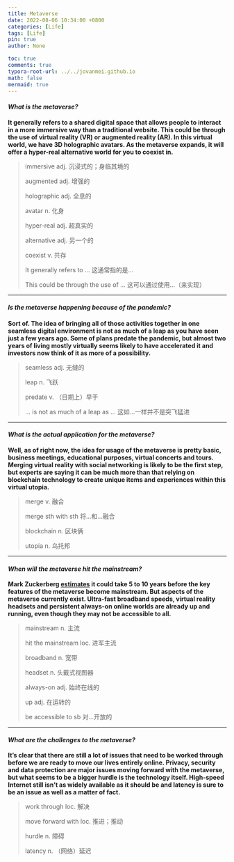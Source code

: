 ```yaml
---
title: Metaverse
date: 2022-08-06 10:34:00 +0800
categories: [Life]
tags: [Life]
pin: true
author: None

toc: true
comments: true
typora-root-url: ../../jovanmei.github.io
math: false
mermaid: true
---
```




#### ***What is the metaverse?***

**It generally refers to a shared digital space that allows people to interact in a more immersive way than a traditional website. This could be through the use of virtual reality (VR) or augmented reality (AR). In this virtual world, we have 3D holographic avatars. As the metaverse expands, it will offer a hyper-real alternative world for you to coexist in.**

 

> immersive adj. 沉浸式的；身临其境的
>
> augmented adj. 增强的
>
> holographic adj. 全息的
>
> avatar n. 化身
>
> hyper-real adj. 超真实的
>
> alternative adj. 另一个的
>
> coexist v. 共存
>
> It generally refers to ... 这通常指的是...
>
> This could be through the use of ... 这可以通过使用...（来实现）



------



#### *Is the metaverse happening because of the pandemic?*

#### 

**Sort of. The idea of bringing all of those activities together in one seamless digital environment is not as much of a leap as you have seen just a few years ago. Some of plans predate the pandemic, but almost two years of living mostly virtually seems likely to have accelerated it and investors now think of it as more of a possibility.** 

 

> seamless adj. 无缝的
>
> leap n. 飞跃
>
> predate v. （日期上）早于
>
> ... is not as much of a leap as ... 这如...一样并不是突飞猛进

 

------



#### *What is the actual application for the metaverse?*

 

**Well, as of right now, the idea for usage of the metaverse is pretty basic, business meetings, educational purposes, virtual concerts and tours. Merging virtual reality with social networking is likely to be the first step, but experts are saying it can be much more than that relying on blockchain technology to create unique items and experiences within this virtual utopia.**

 

> merge v. 融合
>
> merge sth with sth 将...和...融合
>
> blockchain n. 区块俩
>
> utopia n. 乌托邦

 

------



#### ***When will the metaverse hit the mainstream?***

 

**Mark Zuckerberg [estimates](https://www.usatoday.com/story/tech/2021/10/28/facebook-meta-name-change-metaverse-instagram-whatsapp-zuckerberg/6180303001/) it could take 5 to 10 years before the key features of the metaverse become mainstream. But aspects of the metaverse currently exist. Ultra-fast broadband speeds, virtual reality headsets and persistent always-on online worlds are already up and running, even though they may not be accessible to all.**

 

> mainstream n. 主流
>
> hit the mainstream loc. 进军主流
>
> broadband n. 宽带
>
> headset n. 头戴式视图器
>
> always-on adj. 始终在线的
>
> up adj. 在运转的
>
> be accessible to sb 对...开放的

 

 

------



#### *What are the challenges to the metaverse?*

 

**It’s clear that there are still a lot of issues that need to be worked through before we are ready to move our lives entirely online. Privacy, security and data protection are major issues moving forward with the metaverse, but what seems to be a bigger hurdle is the technology itself. High-speed Internet still isn’t as widely available as it should be and latency is sure to be an issue as well as a matter of fact.**

 

> work through loc. 解决
>
> move forward with loc. 推进；推动
>
> hurdle n. 障碍
>
> latency n. （网络）延迟

